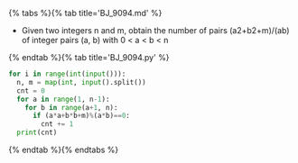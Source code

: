 {% tabs %}{% tab title='BJ_9094.md' %}

* Given two integers n and m, obtain the number of pairs (a2+b2+m)/(ab) of integer pairs (a, b) with 0 < a < b < n

{% endtab %}{% tab title='BJ_9094.py' %}

```py
for i in range(int(input())):
  n, m = map(int, input().split())
  cnt = 0
  for a in range(1, n-1):
    for b in range(a+1, n):
      if (a*a+b*b+m)%(a*b)==0:
        cnt += 1
  print(cnt)
```

{% endtab %}{% endtabs %}
